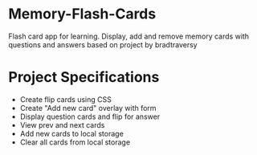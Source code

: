 # Memory-Flash-Cards
Flash card app for learning. Display, add and remove memory cards with questions and answers based on project by bradtraversy

# Project Specifications
- Create flip cards using CSS
- Create "Add new card" overlay with form
- Display question cards and flip for answer
- View prev and next cards
- Add new cards to local storage
- Clear all cards from local storage
